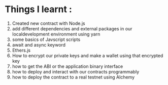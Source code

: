# Things I learnt :

1. Created new contract with Node.js
2. add different dependencies and external packages in our localdevelopment environment using yarn
3. some basics of Javscript scripts
4. await and async keyword
5. Ethers.js
6. How to encrypt our private keys and make a wallet using that encrypted key
7. how to get the ABI or the application binary interface
8. how to deploy and interact with our contracts programmably
9. how to deploy the contract to a real testnet using Alchemy

